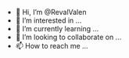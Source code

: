 - 👋 Hi, I’m @RevalValen
- 👀 I’m interested in ...
- 🌱 I’m currently learning ...
- 💞️ I’m looking to collaborate on ...
- 📫 How to reach me ...

<!---
RevalValen/RevalValen is a ✨ special ✨ repository because its `README.md` (this file) appears on your GitHub profile.
You can click the Preview link to take a look at your changes.
--->
